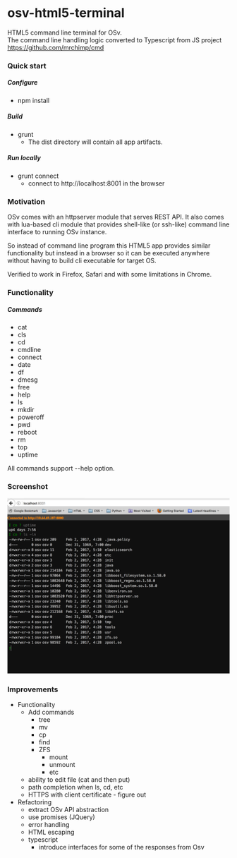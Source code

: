# osv-html5-terminal
HTML5 command line terminal for OSv.  
The command line handling logic converted to Typescript from JS project https://github.com/mrchimp/cmd

### Quick start
##### Configure
* npm install

##### Build
* grunt
  * The dist directory will contain all app artifacts.

##### Run locally
* grunt connect
  * connect to http://localhost:8001 in the browser

### Motivation
OSv comes with an httpserver module that serves REST API. It also comes with lua-based cli 
module that provides shell-like (or ssh-like) command line interface to running OSv instance.  

So instead of command line program this HTML5 app provides similar functionality but instead 
in a browser so it can be executed anywhere without having to build cli executable for target OS.

Verified to work in Firefox, Safari and with some limitations in Chrome.

### Functionality
##### Commands
* cat	
* cls
* cd
* cmdline	
* connect
* date	
* df		
* dmesg	
* free	
* help
* ls		
* mkdir	
* poweroff	
* pwd	
* reboot
* rm		
* top	
* uptime

All commands support --help option.

### Screenshot
![Example](screenshot.png)

### Improvements
- Functionality
    - Add commands
        - tree
        - mv
        - cp
        - find
        - ZFS
            - mount
            - unmount
            - etc
    - ability to edit file (cat and then put)
    - path completion when ls, cd, etc
    - HTTPS with client certificate - figure out 
- Refactoring
    - extract OSv API abstraction
    - use promises (JQuery)
    - error handling
    - HTML escaping
    - typescript
        - introduce interfaces for some of the responses from Osv
